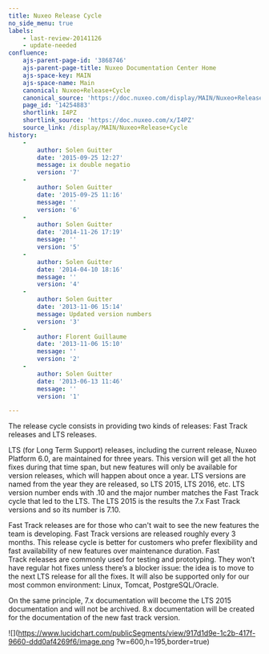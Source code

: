 ```yaml
---
title: Nuxeo Release Cycle
no_side_menu: true
labels:
    - last-review-20141126
    - update-needed
confluence:
    ajs-parent-page-id: '3868746'
    ajs-parent-page-title: Nuxeo Documentation Center Home
    ajs-space-key: MAIN
    ajs-space-name: Main
    canonical: Nuxeo+Release+Cycle
    canonical_source: 'https://doc.nuxeo.com/display/MAIN/Nuxeo+Release+Cycle'
    page_id: '14254883'
    shortlink: I4PZ
    shortlink_source: 'https://doc.nuxeo.com/x/I4PZ'
    source_link: /display/MAIN/Nuxeo+Release+Cycle
history:
    -
        author: Solen Guitter
        date: '2015-09-25 12:27'
        message: ix double negatio
        version: '7'
    -
        author: Solen Guitter
        date: '2015-09-25 11:16'
        message: ''
        version: '6'
    -
        author: Solen Guitter
        date: '2014-11-26 17:19'
        message: ''
        version: '5'
    -
        author: Solen Guitter
        date: '2014-04-10 18:16'
        message: ''
        version: '4'
    -
        author: Solen Guitter
        date: '2013-11-06 15:14'
        message: Updated version numbers
        version: '3'
    -
        author: Florent Guillaume
        date: '2013-11-06 15:10'
        message: ''
        version: '2'
    -
        author: Solen Guitter
        date: '2013-06-13 11:46'
        message: ''
        version: '1'

---
```

The release cycle consists in providing two kinds of releases: Fast Track releases and LTS releases.

LTS (for Long Term Support) releases, including the current release, Nuxeo Platform 6.0, are maintained for three years. This version will get all the hot fixes during that time span, but new features will only be available for version releases, which will happen about once a year. LTS versions are named from the year they are released, so LTS 2015, LTS 2016, etc. LTS version number ends with .10 and the major number matches the Fast Track cycle that led to the LTS. The LTS 2015 is the results the 7.x Fast Track versions and so its number is 7.10.

Fast Track&nbsp;releases are for those who can't wait to see the new features the team is developing. Fast Track&nbsp;versions are released roughly every 3 months.&nbsp;This release cycle is better for customers who prefer flexibility and fast availability of new features over maintenance duration. Fast Track&nbsp;releases are commonly used for testing and prototyping. They won&rsquo;t have regular hot fixes unless there&rsquo;s a blocker issue: the idea&nbsp;is to move to the next LTS release for all the fixes. It will also be supported only for our most common environment: Linux, Tomcat, PostgreSQL/Oracle.

On the same principle, 7.x documentation will become the LTS 2015 documentation and will not be archived. 8.x documentation will be created for the documentation of the new fast track version.

![](https://www.lucidchart.com/publicSegments/view/917d1d9e-1c2b-417f-9660-ddd0af4269f6/image.png ?w=600,h=195,border=true)

&nbsp;